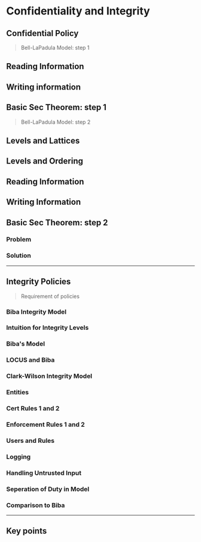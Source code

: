 # Confidentiality and Integrity

## Confidential Policy

> Bell-LaPadula Model: step 1

## Reading Information

## Writing information

## Basic Sec Theorem: step 1

> Bell-LaPadula Model: step 2

## Levels and Lattices

## Levels and Ordering

## Reading Information

## Writing Information

## Basic Sec Theorem: step 2

### Problem

### Solution

---

## Integrity Policies

> Requirement of policies

### Biba Integrity Model

### Intuition for Integrity Levels

### Biba's Model

### LOCUS and Biba

### Clark-Wilson Integrity Model

### Entities

### Cert Rules 1 and 2

### Enforcement Rules 1 and 2

### Users and Rules

### Logging

### Handling Untrusted Input

### Seperation of Duty in Model

### Comparison to Biba

---

## Key points
